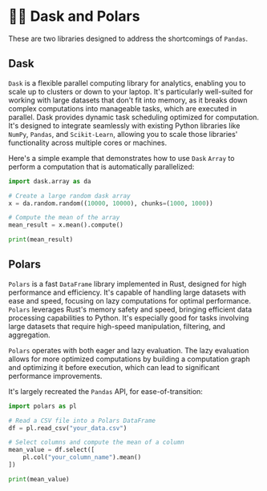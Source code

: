# 🐻‍❄️ Dask and Polars

These are two libraries designed to address the shortcomings of `Pandas`.

## Dask

`Dask` is a flexible parallel computing library for analytics, enabling you to scale up to clusters or down to your laptop. It's particularly well-suited for working with large datasets that don't fit into memory, as it breaks down complex computations into manageable tasks, which are executed in parallel. Dask provides dynamic task scheduling optimized for computation. It's designed to integrate seamlessly with existing Python libraries like `NumPy`, `Pandas`, and `Scikit-Learn`, allowing you to scale those libraries' functionality across multiple cores or machines.

Here's a simple example that demonstrates how to use `Dask` `Array` to perform a computation that is automatically parallelized:

```python
import dask.array as da

# Create a large random dask array
x = da.random.random((10000, 10000), chunks=(1000, 1000))

# Compute the mean of the array
mean_result = x.mean().compute()

print(mean_result)
```

## Polars

`Polars` is a fast `DataFrame` library implemented in Rust, designed for high performance and efficiency. It's capable of handling large datasets with ease and speed, focusing on lazy computations for optimal performance. `Polars` leverages Rust's memory safety and speed, bringing efficient data processing capabilities to Python. It's especially good for tasks involving large datasets that require high-speed manipulation, filtering, and aggregation.

`Polars` operates with both eager and lazy evaluation. The lazy evaluation allows for more optimized computations by building a computation graph and optimizing it before execution, which can lead to significant performance improvements.

It's largely recreated the `Pandas` API, for ease-of-transition:

```python
import polars as pl

# Read a CSV file into a Polars DataFrame
df = pl.read_csv("your_data.csv")

# Select columns and compute the mean of a column
mean_value = df.select([
    pl.col("your_column_name").mean()
])

print(mean_value)
```
